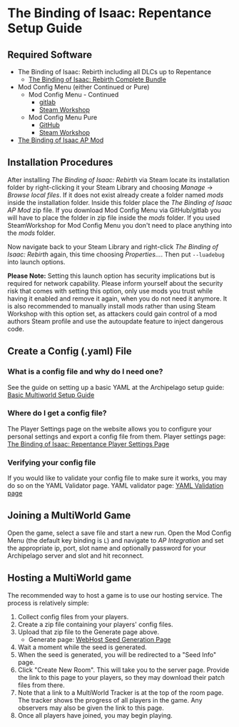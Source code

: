# The Binding of Isaac: Repentance Setup Guide

## Required Software

- The Binding of Isaac: Rebirth including all DLCs up to Repentance
  - [The Binding of Isaac: Rebirth Complete Bundle](https://store.steampowered.com/bundle/2405/The_Binding_of_Isaac_Rebirth_Complete_Bundle/)
- Mod Config Menu (either Continued or Pure)
  - Mod Config Menu - Continued
    - [gitlab](https://gitlab.com/Chifilly/bindingofisaac-modconfigmenu)
    - [Steam Workshop](https://steamcommunity.com/sharedfiles/filedetails/?id=2487535818)
  - Mod Config Menu Pure
    - [GitHub](https://github.com/Zamiell/isaac-mod-config-menu)
    - [Steam Workshop](https://steamcommunity.com/sharedfiles/filedetails/?id=2681875787)
- [The Binding of Isaac AP Mod](https://github.com/Cyb3RGER/TBoI-AP-Mod/releases)

## Installation Procedures

After installing *The Binding of Isaac: Rebirth* via Steam locate its installation folder by right-clicking it your
Steam Library and choosing *Manage* -> *Browse local files*. If it does not exist already create a folder named *mods*
inside the installation folder. Inside this folder place the *The Binding of Isaac AP Mod* zip file. If you download 
Mod Config Menu via GitHub/gitlab you will have to place the folder in zip file inside the *mods* folder. 
If you used SteamWorkshop for Mod Config Menu you don't need to place anything into the *mods* folder.

Now navigate back to your Steam Library and right-click *The Binding of Isaac: Rebirth* again, this time choosing 
*Properties...*. Then put ``--luadebug`` into launch options. 

**Please Note:** Setting this launch option has security implications but is required for network capability. Please 
inform yourself about the security risk that comes with setting this option, only use mods you trust while having it 
enabled and remove it again, when you do not need it anymore. It is also recommended to manually install mods rather 
than using Steam Workshop with this option set, as attackers could gain control of a mod authors Steam profile and use 
the autoupdate feature to inject dangerous code.


## Create a Config (.yaml) File

### What is a config file and why do I need one?

See the guide on setting up a basic YAML at the Archipelago setup
guide: [Basic Multiworld Setup Guide](/tutorial/Archipelago/setup/en)

### Where do I get a config file?

The Player Settings page on the website allows you to configure your personal settings and export a config file from
them. Player settings page: [The Binding of Isaac: Repentance Player Settings Page](/games/The%20Binding%20of%20Isaac%20Repentance/player-settings)

### Verifying your config file

If you would like to validate your config file to make sure it works, you may do so on the YAML Validator page. YAML
validator page: [YAML Validation page](/mysterycheck)

## Joining a MultiWorld Game

Open the game, select a save file and start a new run. Open the Mod Config Menu (the default key binding is ``L``) and 
navigate to *AP Integration* and set the appropriate ip, port, slot name and optionally password for your Archipelago 
server and slot and hit reconnect.

## Hosting a MultiWorld game

The recommended way to host a game is to use our hosting service. The process is relatively simple:

1. Collect config files from your players.
2. Create a zip file containing your players' config files.
3. Upload that zip file to the Generate page above.
    - Generate page: [WebHost Seed Generation Page](/generate)
4. Wait a moment while the seed is generated.
5. When the seed is generated, you will be redirected to a "Seed Info" page.
6. Click "Create New Room". This will take you to the server page. Provide the link to this page to your players, so
   they may download their patch files from there.
7. Note that a link to a MultiWorld Tracker is at the top of the room page. The tracker shows the progress of all
   players in the game. Any observers may also be given the link to this page.
8. Once all players have joined, you may begin playing.